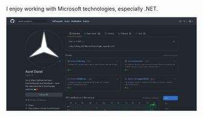 I enjoy working with Microsoft technologies, especially .NET.

![Recursive profile screenshot](Images/ProfileScreenshot.png)